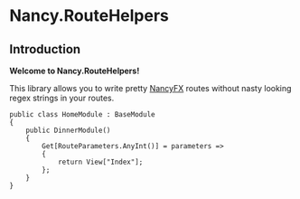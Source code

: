 # Nancy.RouteHelpers
## Introduction 

**Welcome to Nancy.RouteHelpers!**

This library allows you to write pretty [NancyFX][2] routes without nasty looking regex strings in your routes.

    public class HomeModule : BaseModule
    {
        public DinnerModule()
        {
            Get[RouteParameters.AnyInt()] = parameters =>
            {
                return View["Index"];
            };
        }
    }

[2]: http://nancyfx.org/